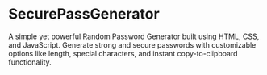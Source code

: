 # SecurePassGenerator
A simple yet powerful Random Password Generator built using HTML, CSS, and JavaScript. Generate strong and secure passwords with customizable options like length, special characters, and instant copy-to-clipboard functionality.
